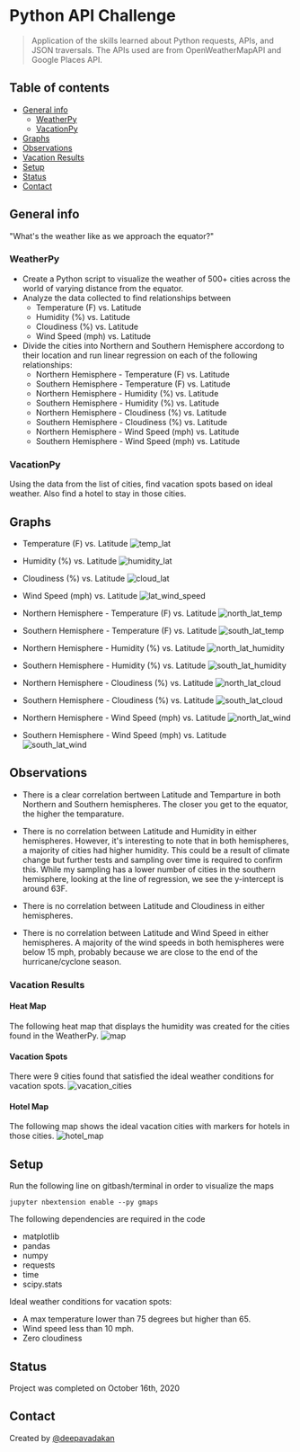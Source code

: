 # Python API Challenge
> Application of the skills learned about Python requests, APIs, and JSON traversals. The APIs used are from OpenWeatherMapAPI and Google Places API.


## Table of contents
* [General info](#general-info)
    * [WeatherPy](#WeatherPy)
    * [VacationPy](#VacationPy)
* [Graphs](#Graphs)
* [Observations](#Observations)
* [Vacation Results](#Vacation-Results)
* [Setup](#setup)
* [Status](#status)
* [Contact](#contact)

## General info
"What's the weather like as we approach the equator?"

### WeatherPy
* Create a Python script to visualize the weather of 500+ cities across the world of varying distance from the equator. 
* Analyze the data collected to find relationships between
    * Temperature (F) vs. Latitude
    * Humidity (%) vs. Latitude
    * Cloudiness (%) vs. Latitude
    * Wind Speed (mph) vs. Latitude
* Divide the cities into Northern and Southern Hemisphere accordong to their location and  run linear regression on each of the following relationships:
    * Northern Hemisphere - Temperature (F) vs. Latitude
    * Southern Hemisphere - Temperature (F) vs. Latitude
    * Northern Hemisphere - Humidity (%) vs. Latitude
    * Southern Hemisphere - Humidity (%) vs. Latitude
    * Northern Hemisphere - Cloudiness (%) vs. Latitude
    * Southern Hemisphere - Cloudiness (%) vs. Latitude
    * Northern Hemisphere - Wind Speed (mph) vs. Latitude
    * Southern Hemisphere - Wind Speed (mph) vs. Latitude
    
### VacationPy
Using the data from the list of cities, find vacation spots based on ideal weather. Also find a hotel to stay in those cities.


## Graphs
* Temperature (F) vs. Latitude
![temp_lat](Images/lat_temp.png)

* Humidity (%) vs. Latitude
![humidity_lat](Images/lat_humidity.png)

* Cloudiness (%) vs. Latitude
![cloud_lat](Images/lat_cloudiness.png)

* Wind Speed (mph) vs. Latitude
![lat_wind_speed](Images/lat_wind_speed.png)

* Northern Hemisphere - Temperature (F) vs. Latitude
![north_lat_temp](Images/north_lat_temp.png)

* Southern Hemisphere - Temperature (F) vs. Latitude
![south_lat_temp](Images/south_lat_temp.png)

* Northern Hemisphere - Humidity (%) vs. Latitude
![north_lat_humidity](Images/north_lat_humidity.png)

* Southern Hemisphere - Humidity (%) vs. Latitude
![south_lat_humidity](Images/south_lat_humidity.png)

* Northern Hemisphere - Cloudiness (%) vs. Latitude
![north_lat_cloud](Images/north_lat_cloud.png)

* Southern Hemisphere - Cloudiness (%) vs. Latitude
![south_lat_cloud](Images/south_lat_cloud.png)

* Northern Hemisphere - Wind Speed (mph) vs. Latitude
![north_lat_wind](Images/north_lat_wind.png)

* Southern Hemisphere - Wind Speed (mph) vs. Latitude
![south_lat_wind](Images/south_lat_wind.png)


## Observations
* There is a clear correlation bertween Latitude and Temparture in both Northern and Southern hemispheres. The closer you get to the equator, the higher the temparature. 


* There is no correlation between Latitude and Humidity in either hemispheres. However, it's interesting to note that in both hemispheres, a majority of cities had higher humidity. This could be a result of climate change but further tests and sampling over time is required to confirm this. While my sampling has a lower number of cities in the southern hemisphere, looking at the line of regression, we see the y-intercept is around 63F.


* There is no correlation between Latitude and Cloudiness in either hemispheres. 


* There is no correlation between Latitude and Wind Speed in either hemispheres. A majority of the wind speeds in both hemispheres were below 15 mph, probably because we are close to the end of the hurricane/cyclone season.


### Vacation Results
#### Heat Map 
The following heat map that displays the humidity was created for the cities found in the WeatherPy.
![map](Images/map.png)


#### Vacation Spots
There were 9 cities found that satisfied the ideal weather conditions for vacation spots.
![vacation_cities](Images/vacation_cities.png)

#### Hotel Map
The following map shows the ideal vacation cities with markers for hotels in those cities.
![hotel_map](Images/hotel_map.png)


## Setup
Run the following line on gitbash/terminal in order to visualize the maps
    
    jupyter nbextension enable --py gmaps

The following dependencies are required in the code
* matplotlib
* pandas
* numpy
* requests
* time
* scipy.stats

Ideal weather conditions for vacation spots:
* A max temperature lower than 75 degrees but higher than 65.
* Wind speed less than 10 mph.
* Zero cloudiness

## Status
Project was completed on October 16th, 2020

## Contact
Created by [@deepavadakan](https://github.com/)